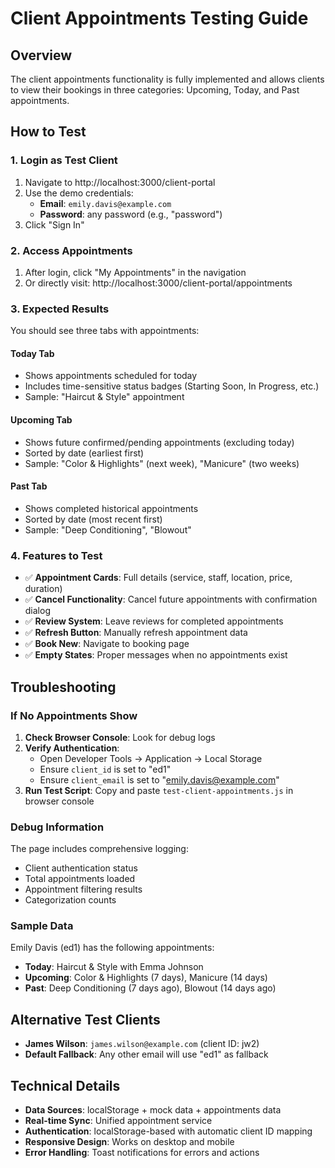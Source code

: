 # Client Appointments Testing Guide

## Overview
The client appointments functionality is fully implemented and allows clients to view their bookings in three categories: Upcoming, Today, and Past appointments.

## How to Test

### 1. Login as Test Client
1. Navigate to http://localhost:3000/client-portal
2. Use the demo credentials:
   - **Email**: `emily.davis@example.com`
   - **Password**: any password (e.g., "password")
3. Click "Sign In"

### 2. Access Appointments
1. After login, click "My Appointments" in the navigation
2. Or directly visit: http://localhost:3000/client-portal/appointments

### 3. Expected Results
You should see three tabs with appointments:

#### **Today Tab**
- Shows appointments scheduled for today
- Includes time-sensitive status badges (Starting Soon, In Progress, etc.)
- Sample: "Haircut & Style" appointment

#### **Upcoming Tab**
- Shows future confirmed/pending appointments (excluding today)
- Sorted by date (earliest first)
- Sample: "Color & Highlights" (next week), "Manicure" (two weeks)

#### **Past Tab**
- Shows completed historical appointments
- Sorted by date (most recent first)
- Sample: "Deep Conditioning", "Blowout"

### 4. Features to Test
- ✅ **Appointment Cards**: Full details (service, staff, location, price, duration)
- ✅ **Cancel Functionality**: Cancel future appointments with confirmation dialog
- ✅ **Review System**: Leave reviews for completed appointments
- ✅ **Refresh Button**: Manually refresh appointment data
- ✅ **Book New**: Navigate to booking page
- ✅ **Empty States**: Proper messages when no appointments exist

## Troubleshooting

### If No Appointments Show
1. **Check Browser Console**: Look for debug logs
2. **Verify Authentication**: 
   - Open Developer Tools → Application → Local Storage
   - Ensure `client_id` is set to "ed1"
   - Ensure `client_email` is set to "emily.davis@example.com"
3. **Run Test Script**: Copy and paste `test-client-appointments.js` in browser console

### Debug Information
The page includes comprehensive logging:
- Client authentication status
- Total appointments loaded
- Appointment filtering results
- Categorization counts

### Sample Data
Emily Davis (ed1) has the following appointments:
- **Today**: Haircut & Style with Emma Johnson
- **Upcoming**: Color & Highlights (7 days), Manicure (14 days)
- **Past**: Deep Conditioning (7 days ago), Blowout (14 days ago)

## Alternative Test Clients
- **James Wilson**: `james.wilson@example.com` (client ID: jw2)
- **Default Fallback**: Any other email will use "ed1" as fallback

## Technical Details
- **Data Sources**: localStorage + mock data + appointments data
- **Real-time Sync**: Unified appointment service
- **Authentication**: localStorage-based with automatic client ID mapping
- **Responsive Design**: Works on desktop and mobile
- **Error Handling**: Toast notifications for errors and actions
